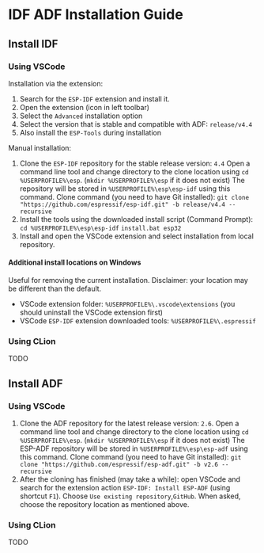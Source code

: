 # IDF ADF Installation Guide

## Install IDF

### Using VSCode
Installation via the extension:
1. Search for the `ESP-IDF` extension and install it.
2. Open the extension (icon in left toolbar)
3. Select the `Advanced` installation option
4. Select the version that is stable and compatible with ADF: `release/v4.4`
5. Also install the `ESP-Tools` during installation

Manual installation:
1. Clone the `ESP-IDF` repository for the stable release version: `4.4`
Open a command line tool and change directory to the clone location using `cd %USERPROFILE%\esp`. (`mkdir %USERPROFILE%\esp` if it does not exist)
The repository will be stored in `%USERPROFILE%\esp\esp-idf` using this command.
Clone command (you need to have Git installed): `git clone "https://github.com/espressif/esp-idf.git" -b release/v4.4 --recursive`
2. Install the tools using the downloaded install script (Command Prompt):
`cd %USERPROFILE%\esp\esp-idf`
`install.bat esp32`
3. Install and open the VSCode extension and select installation from local repository.

#### Additional install locations on Windows
Useful for removing the current installation. Disclaimer: your location may be different than the default.
- VSCode extension folder: `%USERPROFILE%\.vscode\extensions` (you should uninstall the VSCode extension first)
- VSCode `ESP-IDF` extension downloaded tools: `%USERPROFILE%\.espressif`

### Using CLion
TODO

## Install ADF

### Using VSCode
1. Clone the ADF repository for the latest release version: `2.6`.
Open a command line tool and change directory to the clone location using `cd %USERPROFILE%\esp`. (`mkdir %USERPROFILE%\esp` if it does not exist)
The ESP-ADF repository will be stored in `%USERPROFILE%\esp\esp-adf` using this command.
Clone command (you need to have Git installed): `git clone "https://github.com/espressif/esp-adf.git" -b v2.6 --recursive`
2. After the cloning has finished (may take a while): open VSCode and search for the extension action `ESP-IDF: Install ESP-ADF` (using shortcut `F1`).
Choose `Use existing repository`,`GitHub`. When asked, choose the repository location as mentioned above.

### Using CLion
TODO
